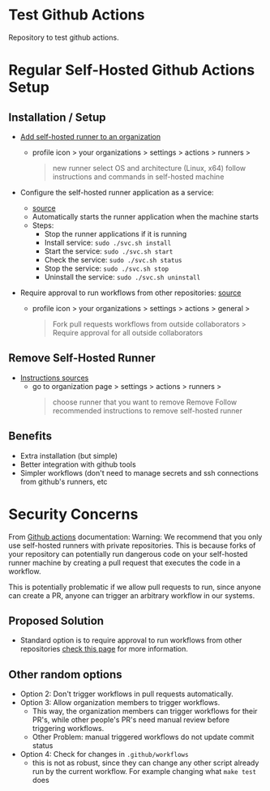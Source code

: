 # Test Github Actions
Repository to test github actions.

# Regular Self-Hosted Github Actions Setup

## Installation / Setup
- [Add self-hosted runner to an
  organization](https://docs.github.com/en/actions/hosting-your-own-runners/adding-self-hosted-runners#adding-a-self-hosted-runner-to-an-organization)
    - profile icon > your organizations > settings > actions > runners >
        > new runner
        > select OS and architecture (Linux, x64)
        > follow instructions and commands in self-hosted machine
- Configure the self-hosted runner application as a service:
    - [source](https://docs.github.com/en/actions/hosting-your-own-runners/configuring-the-self-hosted-runner-application-as-a-service)
    - Automatically starts the runner application when the machine starts
    - Steps:
        - Stop the runner applications if it is running
        - Install service: `sudo ./svc.sh install`
        - Start the service: `sudo ./svc.sh start`
        - Check the service: `sudo ./svc.sh status`
        - Stop the service: `sudo ./svc.sh stop`
        - Uninstall the service: `sudo ./svc.sh uninstall`


- Require approval to run workflows from other repositories:
  [source](https://docs.github.com/en/organizations/managing-organization-settings/disabling-or-limiting-github-actions-for-your-organization#configuring-required-approval-for-workflows-from-public-forks)
    - profile icon > your organizations > settings > actions > general > 
        > Fork pull requests workflows from outside collaborators > 
        > Require approval for all outside collaborators

## Remove Self-Hosted Runner
- [Instructions
  sources](https://docs.github.com/en/actions/hosting-your-own-runners/removing-self-hosted-runners#removing-a-runner-from-an-organization)
    - go to organization page > settings > actions > runners >
        > choose runner that you want to remove
        > Remove
        > Follow recommended instructions to remove self-hosted runner

## Benefits
- Extra installation (but simple)
- Better integration with github tools
- Simpler workflows (don't need to manage secrets and ssh connections from
  github's runners, etc

# Security Concerns
From [Github
actions](https://docs.github.com/en/actions/hosting-your-own-runners/adding-self-hosted-runners)
documentation: 
Warning: We recommend that you only use self-hosted runners with private
repositories. This is because forks of your repository can potentially run
dangerous code on your self-hosted runner machine by creating a pull request
that executes the code in a workflow.

This is potentially problematic if we allow pull requests to run, since anyone
can create a PR, anyone can trigger an arbitrary workflow in our systems.

## Proposed Solution
- Standard option is to require approval to run workflows from other
  repositories [check this
  page](https://docs.github.com/en/actions/managing-workflow-runs/approving-workflow-runs-from-public-forks)
  for more information.

## Other random options
- Option 2: Don't trigger workflows in pull requests automatically.
- Option 3: Allow organization members to trigger workflows.
    - This way, the organization members can trigger workflows for their PR's,
    while other people's PR's need manual review before triggering workflows.
    - Other Problem: manual triggered workflows do not update commit status
- Option 4: Check for changes in `.github/workflows`
    - this is not as robust, since they can change any other script already run
      by the current workflow. For example changing what `make test` does
